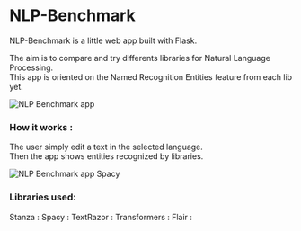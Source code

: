 # NLP-Benchmark  

NLP-Benchmark is a little web app built with Flask.  

The aim is to compare and try differents libraries for Natural Language Processing.  
This app is oriented on the Named Recognition Entities feature from each lib yet.  

![NLP Benchmark app](https://user-images.githubusercontent.com/57437129/85847590-f66d4880-b7a7-11ea-99ad-dad9d8cea2f4.png)  

### How it works :
The user simply edit a text in the selected language.  
Then the app shows entities recognized by libraries.

![NLP Benchmark app Spacy](https://user-images.githubusercontent.com/57437129/85847587-f2d9c180-b7a7-11ea-9808-1c8deb38046f.png)

### Libraries used:
Stanza :
Spacy :
TextRazor :
Transformers :
Flair :
